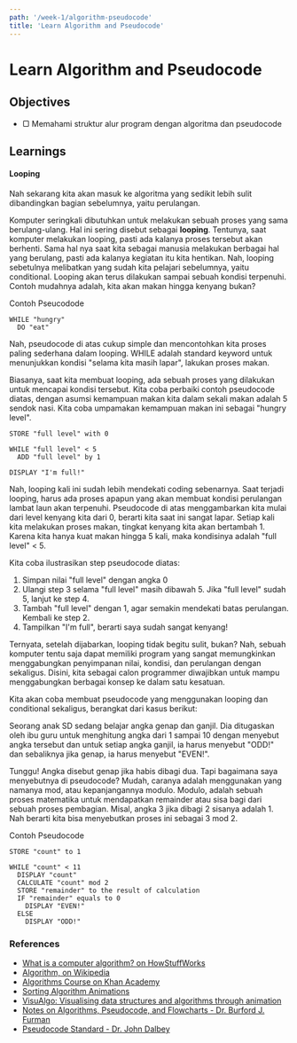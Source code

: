 ```yaml
---
path: '/week-1/algorithm-pseudocode'
title: 'Learn Algorithm and Pseudocode'
---
```


# Learn Algorithm and Pseudocode

## Objectives

- ▢ Memahami struktur alur program dengan algoritma dan pseudocode

## Learnings

#### Looping

Nah sekarang kita akan masuk ke algoritma yang sedikit lebih sulit dibandingkan bagian sebelumnya, yaitu perulangan.

Komputer seringkali dibutuhkan untuk melakukan sebuah proses yang sama berulang-ulang. Hal ini sering disebut sebagai **looping**. Tentunya, saat komputer melakukan looping, pasti ada kalanya proses tersebut akan berhenti. Sama hal nya saat kita sebagai manusia melakukan berbagai hal yang berulang, pasti ada kalanya kegiatan itu kita hentikan. Nah, looping sebetulnya melibatkan yang sudah kita pelajari sebelumnya, yaitu conditional. Looping akan terus dilakukan sampai sebuah kondisi terpenuhi. Contoh mudahnya adalah, kita akan makan hingga kenyang bukan?

Contoh Pseucodode

```
WHILE "hungry"
  DO "eat"
```

Nah, pseudocode di atas cukup simple dan mencontohkan kita proses paling sederhana dalam looping. WHILE adalah standard keyword untuk menunjukkan kondisi "selama kita masih lapar", lakukan proses makan.

Biasanya, saat kita membuat looping, ada sebuah proses yang dilakukan untuk mencapai kondisi tersebut. Kita coba perbaiki contoh pseudocode diatas, dengan asumsi kemampuan makan kita dalam sekali makan adalah 5 sendok nasi. Kita coba umpamakan kemampuan makan ini sebagai "hungry level".

```
STORE "full level" with 0

WHILE "full level" < 5
  ADD "full level" by 1

DISPLAY "I'm full!"
```

Nah, looping kali ini sudah lebih mendekati coding sebenarnya. Saat terjadi looping, harus ada proses apapun yang akan membuat kondisi perulangan lambat laun akan terpenuhi. Pseudocode di atas menggambarkan kita mulai dari level kenyang kita dari 0, berarti kita saat ini sangat lapar. Setiap kali kita melakukan proses makan, tingkat kenyang kita akan bertambah 1. Karena kita hanya kuat makan hingga 5 kali, maka kondisinya adalah "full level" < 5.

Kita coba ilustrasikan step pseudocode diatas:

1. Simpan nilai "full level" dengan angka 0
2. Ulangi step 3 selama "full level" masih dibawah 5. Jika "full level" sudah 5, lanjut ke step 4.
3. Tambah "full level" dengan 1, agar semakin mendekati batas perulangan. Kembali ke step 2.
4. Tampilkan "I'm full", berarti saya sudah sangat kenyang!

Ternyata, setelah dijabarkan, looping tidak begitu sulit, bukan? Nah, sebuah komputer tentu saja dapat memiliki program yang sangat memungkinkan menggabungkan penyimpanan nilai, kondisi, dan perulangan dengan sekaligus. Disini, kita sebagai calon programmer diwajibkan untuk mampu menggabungkan berbagai konsep ke dalam satu kesatuan.

Kita akan coba membuat pseudocode yang menggunakan looping dan conditional sekaligus, berangkat dari kasus berikut:

Seorang anak SD sedang belajar angka genap dan ganjil. Dia ditugaskan oleh ibu guru untuk menghitung angka dari 1 sampai 10 dengan menyebut angka tersebut dan untuk setiap angka ganjil, ia harus menyebut "ODD!" dan sebaliknya jika genap, ia harus menyebut "EVEN!".

Tunggu! Angka disebut genap jika habis dibagi dua. Tapi bagaimana saya menyebutnya di pseudocode? Mudah, caranya adalah menggunakan yang namanya mod, atau kepanjangannya modulo. Modulo, adalah sebuah proses matematika untuk mendapatkan remainder atau sisa bagi dari sebuah proses pembagian. Misal, angka 3 jika dibagi 2 sisanya adalah 1. Nah berarti kita bisa menyebutkan proses ini sebagai 3 mod 2.

Contoh Pseudocode
```
STORE "count" to 1

WHILE "count" < 11
  DISPLAY "count"
  CALCULATE "count" mod 2
  STORE "remainder" to the result of calculation
  IF "remainder" equals to 0
    DISPLAY "EVEN!"
  ELSE
    DISPLAY "ODD!"
```

### References

- [What is a computer algorithm? on HowStuffWorks](http://computer.howstuffworks.com/question717.htm)
- [Algorithm, on Wikipedia](https://en.wikipedia.org/wiki/Algorithm)
- [Algorithms Course on Khan Academy](https://www.khanacademy.org/computing/computer-science/algorithms)
- [Sorting Algorithm Animations](http://www.sorting-algorithms.com)
- [VisuAlgo: Visualising data structures and algorithms through animation](http://visualgo.net)
- [Notes on Algorithms, Pseudocode, and Flowcharts - Dr. Burford J. Furman](http://www.sjsu.edu/people/burford.furman/docs/me30/Notes_on_Algorithms.pdf)
- [Pseudocode Standard - Dr. John Dalbey](http://users.csc.calpoly.edu/~jdalbey/SWE/pdl_std.html)

